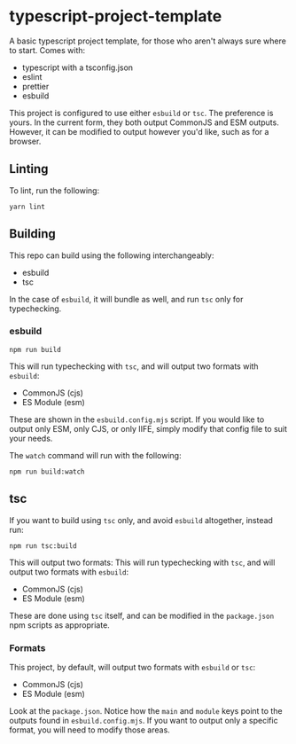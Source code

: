 # typescript-project-template

A basic typescript project template, for those who aren't always sure where to start. Comes with:

- typescript with a tsconfig.json
- eslint
- prettier
- esbuild

This project is configured to use either `esbuild` or `tsc`. The preference is yours. In the current form, they both output CommonJS and ESM outputs. However, it can be modified to output however you'd like, such as for a browser.

## Linting

To lint, run the following:

```
yarn lint
```

## Building

This repo can build using the following interchangeably:

- esbuild
- tsc

In the case of `esbuild`, it will bundle as well, and run `tsc` only for typechecking.

### esbuild

```
npm run build
```

This will run typechecking with `tsc`, and will output two formats with `esbuild`:

- CommonJS (cjs)
- ES Module (esm)

These are shown in the `esbuild.config.mjs` script. If you would like to output only ESM, only CJS, or only IIFE, simply modify that config file to suit your needs.

The `watch` command will run with the following:

```
npm run build:watch
```

## tsc

If you want to build using `tsc` only, and avoid `esbuild` altogether, instead run:

```
npm run tsc:build
```

This will output two formats:
This will run typechecking with `tsc`, and will output two formats with `esbuild`:

- CommonJS (cjs)
- ES Module (esm)

These are done using `tsc` itself, and can be modified in the `package.json` npm scripts as appropriate.

### Formats

This project, by default, will output two formats with `esbuild` or `tsc`:

- CommonJS (cjs)
- ES Module (esm)

Look at the `package.json`. Notice how the `main` and `module` keys point to the outputs found in `esbuild.config.mjs`. If you want to output only a specific format, you will need to modify those areas.
